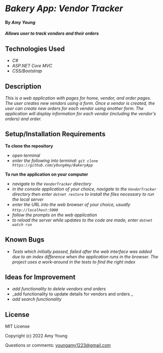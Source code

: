 # _Bakery App: Vendor Tracker_

#### By _**Amy Young**_

#### _Allows user to track vendors and their orders_

## Technologies Used

* _C#_
* _ASP.NET Core MVC_
* _CSS/Bootstrap_

## Description

_This is a web application with pages for home, vendor, and order pages. The user creates new vendors using a form. Once a vendor is created, the user can create new orders for each vendor using another form. The application will display information for each vendor (including the vendor's orders) and order._

## Setup/Installation Requirements

**To clone the repository**
* _open terminal_
* _enter the following into terminal: `git clone https://github.com/y0ung4my/BakeryApp`_

**To run the application on your computer**
* _navigate to the `VendorTracker` directory_
* _in the console application of your choice, navigate to the `VendorTracker` directory then enter `dotnet restore` to install the files necessary to run the local server_
* _enter the URL into the web browser of your choice, usually `http://localhost:5000`_
* _follow the prompts on the web application_
* _to reload the server while updates to the code are made, enter `dotnet watch run`_

## Known Bugs

* _Tests which initially passed, failed after the web interface was added due to an index difference when the application runs in the browser. The project uses a work-around in the tests to find the right index_

## Ideas for Improvement
* _add functionality to delete vendors and orders_
* _add functionality to update details for vendors and orders _
* _add search functionality_

## License

MIT License

Copyright (c) 2022 Amy Young

Questions or comments: youngamy1223@gmail.com